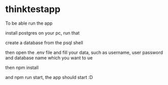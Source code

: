 # thinktestapp

To be able run the app

install postgres on your pc, run that

create a database from the psql shell

then open the .env file and fill your data, such as username, user password and database name which you want to ue


then npm install

and npm run start, the app should start :D
